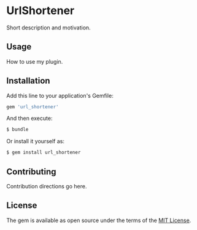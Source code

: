 # UrlShortener
Short description and motivation.

## Usage
How to use my plugin.

## Installation
Add this line to your application's Gemfile:

```ruby
gem 'url_shortener'
```

And then execute:
```bash
$ bundle
```

Or install it yourself as:
```bash
$ gem install url_shortener
```

## Contributing
Contribution directions go here.

## License
The gem is available as open source under the terms of the [MIT License](https://opensource.org/licenses/MIT).

